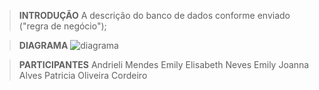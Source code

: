 > **INTRODUÇÃO**
A descrição do banco de dados conforme enviado ("regra de negócio");

> **DIAGRAMA**
![diagrama](https://github.com/emilyalvese/get_that_auto/assets/88635006/70ae8fa8-c6d6-4c14-91a2-9d7b37a96f9d)

> **PARTICIPANTES**
Andrieli Mendes
Emily Elisabeth Neves
Emily Joanna Alves
Patricia Oliveira Cordeiro
